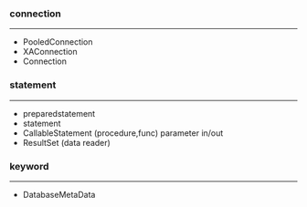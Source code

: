 <!--
 * @Descripttion: 
 * @version: 
 * @Author: fuanlei
 * @Date: 2019-11-11 10:02:53
 * @LastEditors: fuanlei
 * @LastEditTime: 2019-11-11 10:21:32
 -->
### connection
----
- PooledConnection
- XAConnection
- Connection

### statement
-----
- preparedstatement
- statement
- CallableStatement (procedure,func) parameter in/out
- ResultSet (data reader)

### keyword
----
- DatabaseMetaData